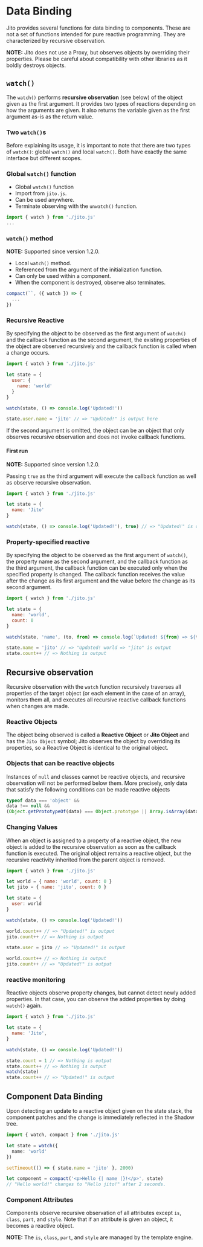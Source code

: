 # Data Binding

Jito provides several functions for data binding to components. These are not a set of functions intended for pure reactive programming. They are characterized by recursive observation.

**NOTE:** Jito does not use a Proxy, but observes objects by overriding their properties. Please be careful about compatibility with other libraries as it boldly destroys objects.

## `watch()`

The `watch()` performs **recursive observation** (see below) of the object given as the first argument. It provides two types of reactions depending on how the arguments are given.
It also returns the variable given as the first argument as-is as the return value.

### Two `watch()`s

Before explaining its usage, it is important to note that there are two types of `watch()`: global `watch()` and local `watch()`. Both have exactly the same interface but different scopes.

### Global `watch()` function

- Global `watch()` function
- Import from `jito.js`.
- Can be used anywhere.
- Terminate observing with the `unwatch()` function.

```js
import { watch } from './jito.js'
...
```

### `watch()` method

**NOTE:** Supported since version 1.2.0.

- Local `watch()` method.
- Referenced from the argument of the initialization function.
- Can only be used within a component.
- When the component is destroyed, observe also terminates.

```js
compact(``, ({ watch }) => {
  ...
})
```

### Recursive Reactive

By specifying the object to be observed as the first argument of `watch()` and the callback function as the second argument, the existing properties of the object are observed recursively and the callback function is called when a change occurs.

```js
import { watch } from './jito.js'

let state = {
  user: {
    name: 'world'
  }
}

watch(state, () => console.log('Updated!'))

state.user.name = 'jito' // => "Updated!" is output here
```

If the second argument is omitted, the object can be an object that only observes recursive observation and does not invoke callback functions.

#### First run

**NOTE:** Supported since version 1.2.0.

Passing `true` as the third argument will execute the callback function as well as observe recursive observation.

```js
import { watch } from './jito.js'

let state = {
  name: 'Jito'
}

watch(state, () => console.log('Updated!'), true) // => "Updated!" is output here
```

### Property-specified reactive

By specifying the object to be observed as the first argument of `watch()`, the property name as the second argument, and the callback function as the third argument, the callback function can be executed only when the specified property is changed.
The callback function receives the value after the change as its first argument and the value before the change as its second argument.

```js
import { watch } from './jito.js'

let state = {
  name: 'world',
  count: 0
}

watch(state, 'name', (to, from) => console.log(`Updated! ${from} => ${to}`))

state.name = 'jito' // => "Updated! world => "jito" is output
state.count++ // => Nothing is output
```

## Recursive observation

Recursive observation with the `watch` function recursively traverses all properties of the target object (or each element in the case of an array), monitors them all, and executes all recursive reactive callback functions when changes are made.

### Reactive Objects

The object being observed is called a **Reactive Object** or **Jito Object** and has the `Jito Object` symbol; Jito observes the object by overriding its properties, so a Reactive Object is identical to the original object.

### Objects that can be reactive objects

Instances of `null` and classes cannot be reactive objects, and recursive observation will not be performed below them. More precisely, only data that satisfy the following conditions can be made reactive objects

```js
typeof data === 'object' &&
data !== null &&
(Object.getPrototypeOf(data) === Object.prototype || Array.isArray(data))
```

### Changing Values

When an object is assigned to a property of a reactive object, the new object is added to the recursive observation as soon as the callback function is executed. The original object remains a reactive object, but the recursive reactivity inherited from the parent object is removed.

```js
import { watch } from './jito.js'

let world = { name: 'world', count: 0 }
let jito = { name: 'jito', count: 0 }

let state = {
  user: world
}

watch(state, () => console.log('Updated!'))

world.count++ // => "Updated!" is output
jito.count++ // => Nothing is output

state.user = jito // => "Updated!" is output

world.count++ // => Nothing is output
jito.count++ // => "Updated!" is output
```

### reactive monitoring

Reactive objects observe property changes, but cannot detect newly added properties. In that case, you can observe the added properties by doing `watch()` again.

```js
import { watch } from './jito.js'

let state = {
  name: 'Jito',
}

watch(state, () => console.log('Updated!'))

state.count = 1 // => Nothing is output
state.count++ // => Nothing is output
watch(state)
state.count++ // => "Updated!" is output
```

## Component Data Binding

Upon detecting an update to a reactive object given on the state stack, the component patches and the change is immediately reflected in the Shadow tree.

```ts
import { watch, compact } from './jito.js'

let state = watch({
  name: 'world'
})

setTimeout(() => { state.name = 'jito' }, 2000)

let component = compact('<p>Hello {| name |}!</p>', state)
// "Hello world!" changes to "Hello jito!" after 2 seconds.
```
### Component Attributes

Components observe recursive observation of all attributes except `is`, `class`, `part`, and `style`. Note that if an attribute is given an object, it becomes a reactive object.

**NOTE:** The `is`, `class`, `part`, and `style` are managed by the template engine.
